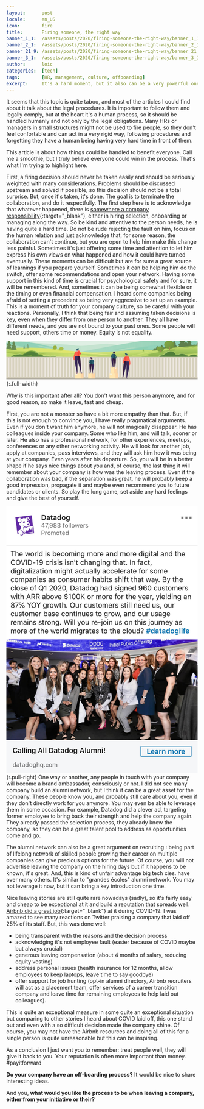 ```yaml
---
layout:      post
locale:      en_US
icon:        fire
title:       Firing someone, the right way
banner_1_1:  /assets/posts/2020/firing-someone-the-right-way/banner_1_1.jpg
banner_2_1:  /assets/posts/2020/firing-someone-the-right-way/banner_2_1.jpg
banner_21_9: /assets/posts/2020/firing-someone-the-right-way/banner_21_9.jpg
banner_3_1:  /assets/posts/2020/firing-someone-the-right-way/banner_3_1.jpg
author:      loic
categories:  [tech]
tags:        [HR, management, culture, offboarding]
excerpt:     It's a hard moment, but it also can be a very powerful one to show up and build your culture. Let's find what can be good even in bad times.
---
```


It seems that this topic is quite taboo, and most of the articles I could find about it talk about the legal procedures. It is important to follow them and legally comply, but at the heart it's a human process, so it should be handled humanly and not only by the legal obligations. Many HRs or managers in small structures might not be used to fire people, so they don't feel confortable and can act in a very rigid way, following procedures and forgetting they have a human being having very hard time in front of them.

This article is about how things could be handled to benefit everyone. Call me a smoothie, but I truly believe everyone could win in the process. That's what I'm trying to highlight here.

First, a firing decision should never be taken easily and should be seriously weighted with many considerations. Problems should be discussed upstream and solved if possible, so this decision should not be a total surprise. But, once it's taken, it's done. The goal is to terminate the collaboration, and do it respectfully. The first step here is to acknowledge that whatever happened, there is [somewhere a company responsibility](https://youtu.be/MpVCQfImQ1A?t=3336){:target="_blank"}, either in hiring selection, onboarding or managing along the way. So be kind and attentive to the person needs, he is having quite a hard time. Do not be rude rejecting the fault on him, focus on the human relation and just acknowledge that, for some reason, the collaboration can't continue, but you are open to help him make this change less painful. Sometimes it's just offering some time and attention to let him express his own views on what happened and how it could have turned eventually. These moments can be difficult but are for sure a great source of learnings if you prepare yourself. Sometimes it can be helping him do the switch, offer some recommendations and open your network. Having some support in this kind of time is crucial for psychological safety and for sure, it will be remembered. And, sometimes it can be being somewhat flexible on the timing or even financial compensation. I heard some companies being afraid of setting a precedent so being very aggressive to set up an example. This is a moment of truth for your company culture, so be careful with your reactions. Personally, I think that being fair and assuming taken decisions is key, even when they differ from one person to another. They all have different needs, and you are not bound to your past ones. Some people will need support, others time or money. Equity is not equality.

![Equity vs Equality](/assets/posts/2020/firing-someone-the-right-way/equity-vs-equality.jpg){:.full-width}

Why is this important after all? You don't want this person anymore, and for good reason, so make it leave, fast and cheap.

First, you are not a monster so have a bit more empathy than that. But, if this is not enough to convince you, I have really pragmatical arguments. Even if you don't want him anymore, he will not magically disappear. He has colleagues inside your company. Some who like him, and will talk, sooner or later. He also has a professional network, for other experiences, meetups, conferences or any other networking activity. He will look for another job, apply at companies, pass interviews, and they will ask him how it was being at your company. Even years after his departure. So, you will be in a better shape if he says nice things about you and, of course, the last thing it will remember about your company is how was the leaving process. Even if the collaboration was bad, if the separation was great, he will probably keep a good impression, propagate it and maybe even recommend you to future candidates or clients. So play the long game, set aside any hard feelings and give the best of yourself.

![Calling out alumni network](/assets/posts/2020/firing-someone-the-right-way/calling-out-for-alumni.jpg){:.pull-right}
One way or another, any people in touch with your company will become a brand ambassador, consciously or not. I did not see many company build an alumni network, but I think it can be a great asset for the company. These people know you, and probably still care about you, even if they don't directly work for you anymore. You may even be able to leverage them in some occasion. For example, Datadog did a clever ad, targeting former employee to bring back their strength and help the company again. They already passed the selection process, they already know the company, so they can be a great talent pool to address as opportunities come and go.

The alumni network can also be a great argument on recruiting : being part of lifelong network of skilled people growing their career on multiple companies can give precious options for the future. Of course, you will not advertise leaving the company on the hiring days but if it happens to be known, it's great. And, this is kind of unfair advantage big tech cies. have over many others. It's similar to "grandes écoles" alumni network. You may not leverage it now, but it can bring a key introduction one time.

Nice leaving stories are still quite rare nowadays (sadly), so it's fairly easy and cheap to be exceptional at it and build a reputation that spreads well. [Airbnb did a great job](https://news.airbnb.com/a-message-from-co-founder-and-ceo-brian-chesky){:target="_blank"} at it during COVID-19. I was amazed to see many reactions on Twitter praising a company that laid off 25% of its staff. But, this was done well:
- being transparent with the reasons and the decision process
- acknowledging it's not employee fault (easier because of COVID maybe but always crucial)
- generous leaving compensation (about 4 months of salary, reducing equity vesting)
- address personal issues (health insurance for 12 months, allow employees to keep laptops, leave time to say goodbye)
- offer support for job hunting (opt-in alumni directory, Airbnb recruiters will act as a placement team, offer services of a career transition company and leave time for remaining employees to help laid out colleagues).

This is quite an exceptional measure in some quite an exceptional situation but comparing to other stories I heard about COVID laid off, this one stand out and even with a so difficult decision made the company shine. Of course, you may not have the Airbnb resources and doing all of this for a single person is quite unreasonable but this can be inspiring.

As a conclusion I just want you to remember: treat people well, they will give it back to you. Your reputation is often more important than money. #payitforward

**Do your company have an off-boarding process?** It would be nice to share interesting ideas.

And you, **what would you like the process to be when leaving a company, either from your initiative or their?**
